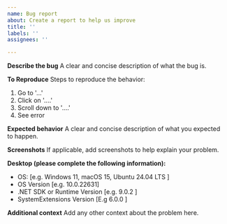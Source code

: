 ```yaml
---
name: Bug report
about: Create a report to help us improve
title: ''
labels: ''
assignees: ''

---
```


**Describe the bug**
A clear and concise description of what the bug is.

**To Reproduce**
Steps to reproduce the behavior:
1. Go to '...'
2. Click on '....'
3. Scroll down to '....'
4. See error

**Expected behavior**
A clear and concise description of what you expected to happen.

**Screenshots**
If applicable, add screenshots to help explain your problem.

**Desktop (please complete the following information):**
 - OS: [e.g. Windows 11, macOS 15, Ubuntu 24.04 LTS ]
 - OS Version [e.g. 10.0.22631]
-  .NET SDK or Runtime Version [e.g. 9.0.2 ]
- SystemExtensions Version [E.g 6.0.0 ]

**Additional context**
Add any other context about the problem here.
